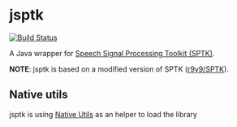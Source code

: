 # jsptk

[![Build Status](https://travis-ci.org/marytts/jsptk.svg?branch=master)](https://travis-ci.org/marytts/jsptk)


A Java wrapper for [Speech Signal Processing Toolkit (SPTK)](http://sp-tk.sourceforge.net/).

**NOTE**: jsptk is based on a modified version of SPTK ([r9y9/SPTK](https://github.com/r9y9/SPTK)).

## Native utils

jsptk is using [Native Utils](https://github.com/adamheinrich/native-utils/) as an helper to load the library
